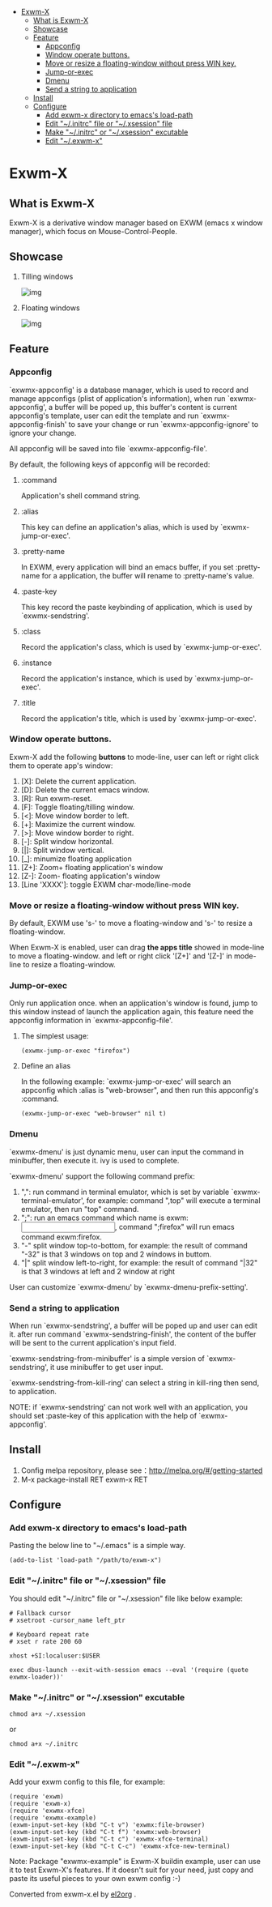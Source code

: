 - [Exwm-X](#org7f8f58a)
  - [What is Exwm-X](#org1e346e6)
  - [Showcase](#org64ff7e5)
  - [Feature](#org5f75163)
    - [Appconfig](#org0c3f548)
    - [Window operate buttons.](#org37c751e)
    - [Move or resize a floating-window without press WIN key.](#org90e8089)
    - [Jump-or-exec](#orgf1019e0)
    - [Dmenu](#orgd8c31fb)
    - [Send a string to application](#orgcb40d31)
  - [Install](#org2319a8e)
  - [Configure](#org68b98eb)
    - [Add exwm-x directory to emacs's load-path](#orgdc0169d)
    - [Edit "~/.initrc" file or "~/.xsession" file](#org2925f5b)
    - [Make "~/.initrc" or "~/.xsession" excutable](#org04281c4)
    - [Edit "~/.exwm-x"](#org39d0181)


<a id="org7f8f58a"></a>

# Exwm-X


<a id="org1e346e6"></a>

## What is Exwm-X

Exwm-X is a derivative window manager based on EXWM (emacs x window manager), which focus on Mouse-Control-People.


<a id="org64ff7e5"></a>

## Showcase

1.  Tilling windows

    ![img](./snapshots/tilling-window.png)

2.  Floating windows

    ![img](./snapshots/floating-window.png)


<a id="org5f75163"></a>

## Feature


<a id="org0c3f548"></a>

### Appconfig

\`exwmx-appconfig' is a database manager, which is used to record and manage appconfigs (plist of application's information), when run \`exwmx-appconfig', a buffer will be poped up, this buffer's content is current appconfig's template, user can edit the template and run \`exwmx-appconfig-finish' to save your change or run \`exwmx-appconfig-ignore' to ignore your change.

All appconfig will be saved into file \`exwmx-appconfig-file'.

By default, the following keys of appconfig will be recorded:

1.  :command

    Application's shell command string.

2.  :alias

    This key can define an application's alias, which is used by \`exwmx-jump-or-exec'.

3.  :pretty-name

    In EXWM, every application will bind an emacs buffer, if you set :pretty-name for a application, the buffer will rename to :pretty-name's value.

4.  :paste-key

    This key record the paste keybinding of application, which is used by \`exwmx-sendstring'.

5.  :class

    Record the application's class, which is used by \`exwmx-jump-or-exec'.

6.  :instance

    Record the application's instance, which is used by \`exwmx-jump-or-exec'.

7.  :title

    Record the application's title, which is used by \`exwmx-jump-or-exec'.


<a id="org37c751e"></a>

### Window operate buttons.

Exwm-X add the following **buttons** to mode-line, user can left or right click them to operate app's window:

1.  [X]: Delete the current application.
2.  [D]: Delete the current emacs window.
3.  [R]: Run exwm-reset.
4.  [F]: Toggle floating/tilling window.
5.  [<]: Move window border to left.
6.  [+]: Maximize the current window.
7.  [>]: Move window border to right.
8.  [-]: Split window horizontal.
9.  [|]: Split window vertical.
10. [\_]: minumize floating application
11. [Z+]: Zoom+ floating application's window
12. [Z-]: Zoom- floating application's window
13. [Line 'XXXX']: toggle EXWM char-mode/line-mode


<a id="org90e8089"></a>

### Move or resize a floating-window without press WIN key.

By default, EXWM use 's-<down-mouse-1>' to move a floating-window and 's-<down-mouse-3>' to resize a floating-window.

When Exwm-X is enabled, user can drag **the apps title** showed in mode-line to move a floating-window. and left or right click '[Z+]' and '[Z-]' in mode-line to resize a floating-window.


<a id="orgf1019e0"></a>

### Jump-or-exec

Only run application once. when an application's window is found, jump to this window instead of launch the application again, this feature need the appconfig information in \`exwmx-appconfig-file'.

1.  The simplest usage:

        (exwmx-jump-or-exec "firefox")

2.  Define an alias

    In the following example: \`exwmx-jump-or-exec' will search an appconfig which :alias is "web-browser", and then run this appconfig's :command.

        (exwmx-jump-or-exec "web-browser" nil t)


<a id="orgd8c31fb"></a>

### Dmenu

\`exwmx-dmenu' is just dynamic menu, user can input the command in minibuffer, then execute it. ivy is used to complete.

\`exwmx-dmenu' support the following command prefix:

1.  ",": run command in terminal emulator, which is set by variable \`exwmx-terminal-emulator', for example: command ",top" will execute a terminal emulator, then run "top" command.
2.  ";": run an emacs command which name is exwm:<input>, command ";firefox" will run emacs command exwm:firefox.
3.  "-" split window top-to-bottom, for example: the result of command "-32" is that 3 windows on top and 2 windows in buttom.
4.  "|" split window left-to-right, for example: the result of command "|32" is that 3 windows at left and 2 window at right

User can customize \`exwmx-dmenu' by \`exwmx-dmenu-prefix-setting'.


<a id="orgcb40d31"></a>

### Send a string to application

When run \`exwmx-sendstring', a buffer will be poped up and user can edit it. after run command \`exwmx-sendstring-finish', the content of the buffer will be sent to the current application's input field.

\`exwmx-sendstring-from-minibuffer' is a simple version of \`exwmx-sendstring', it use minibuffer to get user input.

\`exwmx-sendstring-from-kill-ring' can select a string in kill-ring then send, to application.

NOTE: if \`exwmx-sendstring' can not work well with an application, you should set :paste-key of this application with the help of \`exwmx-appconfig'.


<a id="org2319a8e"></a>

## Install

1.  Config melpa repository, please see：<http://melpa.org/#/getting-started>
2.  M-x package-install RET exwm-x RET


<a id="org68b98eb"></a>

## Configure


<a id="orgdc0169d"></a>

### Add exwm-x directory to emacs's load-path

Pasting the below line to "~/.emacs" is a simple way.

    (add-to-list 'load-path "/path/to/exwm-x")


<a id="org2925f5b"></a>

### Edit "~/.initrc" file or "~/.xsession" file

You should edit "~/.initrc" file or "~/.xsession" file like below example:


    # Fallback cursor
    # xsetroot -cursor_name left_ptr

    # Keyboard repeat rate
    # xset r rate 200 60

    xhost +SI:localuser:$USER

    exec dbus-launch --exit-with-session emacs --eval '(require (quote exwmx-loader))'


<a id="org04281c4"></a>

### Make "~/.initrc" or "~/.xsession" excutable

    chmod a+x ~/.xsession

or

    chmod a+x ~/.initrc


<a id="org39d0181"></a>

### Edit "~/.exwm-x"

Add your exwm config to this file, for example:

    (require 'exwm)
    (require 'exwm-x)
    (require 'exwmx-xfce)
    (require 'exwmx-example)
    (exwm-input-set-key (kbd "C-t v") 'exwmx:file-browser)
    (exwm-input-set-key (kbd "C-t f") 'exwmx:web-browser)
    (exwm-input-set-key (kbd "C-t c") 'exwmx-xfce-terminal)
    (exwm-input-set-key (kbd "C-t C-c") 'exwmx-xfce-new-terminal)

Note: Package "exwmx-example" is Exwm-X buildin example, user can use it to test Exwm-X's features. If it doesn't suit for your need, just copy and paste its useful pieces to your own exwm config :-)


Converted from exwm-x.el by [el2org](https://github.com/tumashu/el2org) .